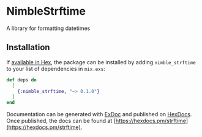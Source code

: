 # NimbleStrftime
A library for formatting datetimes

## Installation

If [available in Hex](https://hex.pm/docs/publish), the package can be installed
by adding `nimble_strftime` to your list of dependencies in `mix.exs`:

```elixir
def deps do
  [
    {:nimble_strftime, "~> 0.1.0"}
  ]
end
```

Documentation can be generated with [ExDoc](https://github.com/elixir-lang/ex_doc)
and published on [HexDocs](https://hexdocs.pm). Once published, the docs can
be found at [https://hexdocs.pm/strftime](https://hexdocs.pm/strftime).

